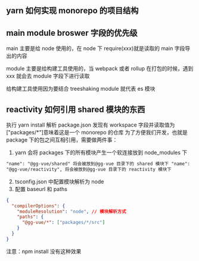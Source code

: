 ## yarn 如何实现 monorepo 的项目结构

## main module broswer 字段的优先级

main 主要是给 node 使用的，在 node 下 require(xxx)就是读取的 main 字段导出的内容

module 主要是给构建工具使用的，当 webpack 或者 rollup 在打包的时候，遇到 xxx 就会去 module 字段下进行读取

给构建工具使用因为要结合 treeshaking module 就代表 es 模块

## reactivity 如何引用 shared 模块的东西

执行 yarn install
解析 package.json
发现有 workspace 字段并读取值为["packages/*"]意味着这是一个 monorepo 的仓库
为了方便我们开发，也就是 package 下的包之间互相引用，需要做两件事：

1. yarn 会将 packages 下的所有模块产生一个软连接放到 node_modules 下

```html
"name": "@gg-vue/shared" 将会被放到@gg-vue 目录下的 shared 模块下 "name":
"@gg-vue/reactivity", 将会被放到@gg-vue 目录下的 reactivity 模块下
```

2. tsconfig.json 中配置模块解析为 node
3. 配置 baseurl 和 paths

```json
{
  "compilerOptions": {
    "moduleResolution": "node", // 模块解析方式
    "paths": {
      "@gg-vue/*": ["packages/*/src"]
    }
  }
}
```

注意：npm install 没有这种效果
